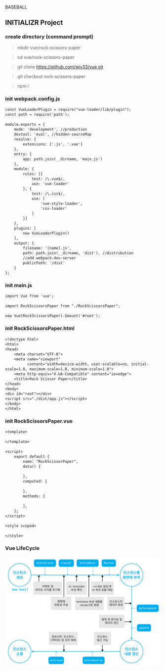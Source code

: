 BASEBALL

## INITIALIZR Project

### create directory (command prompt)
> mkdir vue/rock-scissors-paper

> cd vue/rock-scissors-paper

> git clone https://github.com/wiv33/vue.git

> git checkout rock-scissors-paper

> npm i

### init webpack.config.js

```
const VueLoaderPlugin = require("vue-loader/lib/plugin");
const path = require('path');

module.exports = {
    mode: 'development', //production
    devtool: 'eval', //hidden-sourceMap
    resolve: {
        extensions: ['.js', '.vue']
    },
    entry: {
        app: path.join(__dirname, 'main.js')
    },
    module: {
        rules: [{
            test: /\.vue$/,
            use: 'vue-loader'
        }, {
            test: /\.css$/,
            use: [
                'vue-style-loader',
                'css-loader'
            ]
        }]
    },
    plugins: [
        new VueLoaderPlugin()
    ],
    output: {
        filename: '[name].js',
        path: path.join(__dirname, 'dist'), //distribution
        //add webpack-dev-server
        publicPath: '/dist'
    }
};
```


### init main.js

```
import Vue from 'vue';

import RockScissorsPaper from "./RockScissorsPaper";

new Vue(RockScissorsPaper).$mount('#root');
```

### init RockScissorsPaper.html

```
<!doctype html>
<html>
<head>
    <meta charset="UTF-8">
    <meta name="viewport"
          content="width=device-width, user-scalable=no, initial-scale=1.0, maximum-scale=1.0, minimum-scale=1.0">
    <meta http-equiv="X-UA-Compatible" content="ie=edge">
    <title>Rock Scissor Paper</title>
</head>
<body>
<div id="root"></div>
<script src="./dist/app.js"></script>
</body>
</html>
```

### init RockScissorsPaper.vue

```
<template>
    
</template>

<script>
    export default {
        name: "RockScissorPaper",
        data() {

        },
        computed: {

        },
        methods: {

        },
    };
</script>

<style scoped>

</style>
```


### Vue LifeCycle

![Life Cycle](./rock-scissors-paper/images/lifecycle.dcbe29f6.png)